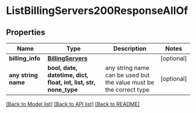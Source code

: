 # ListBillingServers200ResponseAllOf


## Properties
Name | Type | Description | Notes
------------ | ------------- | ------------- | -------------
**billing_info** | [**BillingServers**](BillingServers.md) |  | [optional] 
**any string name** | **bool, date, datetime, dict, float, int, list, str, none_type** | any string name can be used but the value must be the correct type | [optional]

[[Back to Model list]](../README.md#documentation-for-models) [[Back to API list]](../README.md#documentation-for-api-endpoints) [[Back to README]](../README.md)


